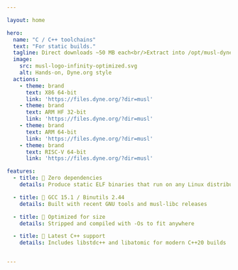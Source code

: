 ```yaml
---

layout: home

hero:
  name: "C / C++ toolchains"
  text: "For static builds."
  tagline: Direct downloads ~50 MB each<br/>Extract into /opt/musl-dyne
  image:
    src: musl-logo-infinity-optimized.svg
    alt: Hands-on, Dyne.org style
  actions:
    - theme: brand
      text: X86 64‑bit
      link: 'https://files.dyne.org/?dir=musl'
    - theme: brand
      text: ARM HF 32‑bit
      link: 'https://files.dyne.org/?dir=musl'
    - theme: brand
      text: ARM 64‑bit
      link: 'https://files.dyne.org/?dir=musl'
    - theme: brand
      text: RISC‑V 64‑bit
      link: 'https://files.dyne.org/?dir=musl'

features:
  - title: 👟 Zero dependencies
    details: Produce static ELF binaries that run on any Linux distribution

  - title: 🚀 GCC 15.1 / Binutils 2.44
    details: Built with recent GNU tools and musl-libc releases

  - title: 🤏 Optimized for size
    details: Stripped and compiled with -Os to fit anywhere

  - title: 🦾 Latest C++ support
    details: Includes libstdc++ and libatomic for modern C++20 builds


---
```


<!--
<p>&nbsp;</p>
#### One liner root install
```bash
curl -sL dyne.org/musl/install.sh | bash -
```
#### Wizard setup (interactive)
```bash
curl -sL dyne.org/musl/wizard.sh && bash wizard.sh
```
-->
